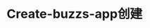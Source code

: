 <!-- 创建包的命令：lerna create xxxxxx
在根目录下添加包，yarn add chalk --ignor-workspace-root-check
在某个包下安装包：yarn workspace xxxx add xxxx包名
查看当前的工作空间（包）：yarn workspace info -->

# Create-buzzs-app创建